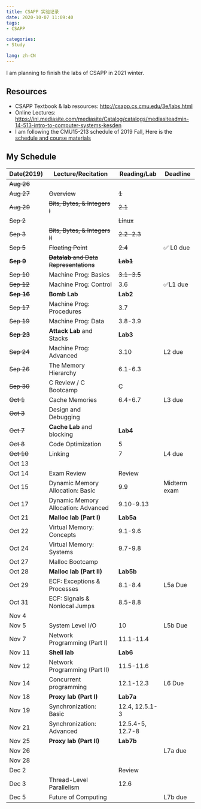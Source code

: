 ```yaml
---
title: CSAPP 实验记录
date: 2020-10-07 11:09:40
tags: 
- CSAPP

categories: 
- Study

lang: zh-CN
---
```


I am planning to finish the labs of CSAPP in 2021 winter.

<!--more-->



## Resources

- CSAPP Textbook & lab resources: http://csapp.cs.cmu.edu/3e/labs.html
- Online Lectures: https://ini.mediasite.com/mediasite/Catalog/catalogs/mediasiteadmin-14-513-intro-to-computer-systems-kesden
- I am following the CMU15-213 schedule of 2019 Fall, Here is the [schedule and course materials](http://www.cs.cmu.edu/afs/cs/academic/class/15213-f19/www/schedule.html)

## My Schedule

| Date(2019) 	    | Lecture/Recitation                    	| Reading/Lab      	| Deadline     	|
|------------	    |---------------------------------------	|------------------	|--------------	|
| ~~Aug 26~~   	    | 　                                    	| 　               	| 　           	|
| ~~Aug 27~~   	    | ~~Overview~~                          	| ~~1~~           	|              	|
| ~~Aug 29~~   	    | ~~Bits, Bytes, & Integers I~~           	| ~~2.1~~          	|              	|
| ~~Sep 2~~    	    | 　                                    	| ~~Linux~~        	| 　           	|
| ~~Sep 3~~    	    | ~~Bits, Bytes, & Integers II~~          	| ~~2.2-2.3~~      	|              	|
| ~~Sep 5~~	        | ~~Floating Point~~                        	| ~~2.4~~          	| :white_check_mark: L0 due       	|
| ~~**Sep 9**~~	| ~~**Datalab** and Data Representations~~    	| ~~**Lab1**~~     	| 　           	|
| ~~Sep 10~~	    | Machine Prog: Basics                  	| ~~3.1-3.5~~      	|              	|
| ~~Sep 12~~	    | Machine Prog: Control                 	| 3.6              	| :white_check_mark:L1 due       	|
| ~~**Sep 16**~~  	| **Bomb Lab**                            	| **Lab2**         	| 　           	|
| ~~Sep 17~~	    | Machine Prog: Procedures              	| 3.7              	|              	|
| ~~Sep 19~~	    | Machine Prog: Data                    	| 3.8-3.9          	|              	|
| ~~**Sep 23**~~    | **Attack Lab** and Stacks               	| **Lab3**         	| 　           	|
| ~~Sep 24~~   	    | Machine Prog: Advanced                	| 3.10             	| L2 due       	|
| ~~Sep 26~~   	    | The Memory Hierarchy                  	| 6.1-6.3          	|              	|
| ~~Sep 30~~   	    | C Review / C Bootcamp                 	| C         	    | 　           	|
| ~~Oct 1~~   	    | Cache Memories                        	| 6.4-6.7          	| L3 due       	|
| ~~Oct 3~~   	    | Design and Debugging                  	|                  	|              	|
| ~~Oct 7~~   	    | **Cache Lab** and blocking              	| **Lab4**         	| 　           	|
| ~~Oct 8~~   	    | Code Optimization                     	| 5                	|              	|
| ~~Oct 10~~   	    | Linking                               	| 7                	| L4 due       	|
| Oct 13     	    |                                       	|                  	|              	|
| Oct 14     	    | Exam Review                           	| Review           	| 　           	|
| Oct 15     	    | Dynamic Memory Allocation: Basic      	| 9.9              	| Midterm exam 	|
| Oct 17     	    | Dynamic Memory Allocation:   Advanced 	| 9.10-9.13        	|              	|
| Oct 21     	    | **Malloc lab (Part I)**               	| **Lab5a**        	| 　           	|
| Oct 22     	    | Virtual Memory: Concepts              	| 9.1-9.6          	|              	|
| Oct 24     	    | Virtual Memory: Systems               	| 9.7-9.8          	|              	|
| Oct 27     	    | Malloc Bootcamp                       	|                  	|              	|
| Oct 28     	    | **Malloc lab (Part II)**              	| **Lab5b**        	| 　           	|
| Oct 29     	    | ECF: Exceptions & Processes           	| 8.1-8.4          	| L5a Due      	|
| Oct 31     	    | ECF: Signals & Nonlocal   Jumps       	| 8.5-8.8          	|              	|
| Nov 4         	| 　                                    	| 　               	| 　           	|
| Nov 5      	    | System Level I/O                      	| 10               	| L5b Due      	|
| Nov 7      	    | Network Programming (Part I)          	| 11.1-11.4        	|              	|
| Nov 11     	    | **Shell lab**                         	| **Lab6**          | 　           	|
| Nov 12     	    | Network Programming (Part II)         	| 11.5-11.6        	|              	|
| Nov 14     	    | Concurrent programming                	| 12.1-12.3        	| L6 Due       	|
| Nov 18     	    | **Proxy lab (Part I)**               	| **Lab7a**         | 　           	|
| Nov 19       	    | Synchronization: Basic                	| 12.4, 12.5.1-3   	|              	|
| Nov 21     	    | Synchronization: Advanced             	| 12.5.4-5, 12.7-8 	|              	|
| Nov 25     	    | **Proxy lab (Part II)**               	| **Lab7b**        	| 　           	|
| Nov 26     	    |                                       	|                  	| L7a due      	|
| Nov 28     	    |                                       	|                  	|              	|
| Dec 2         	| 　                                    	| Review           	| 　           	|
| Dec 3          	| Thread-Level Parallelism              	| 12.6             	|              	|
| Dec 5      	    | Future of Computing                   	|                  	| L7b due      	|
